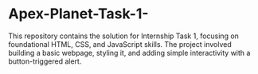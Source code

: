 # Apex-Planet-Task-1-
This repository contains the solution for Internship Task 1, focusing on foundational HTML, CSS, and JavaScript skills. The project involved building a basic webpage, styling it, and adding simple interactivity with a button-triggered alert.
